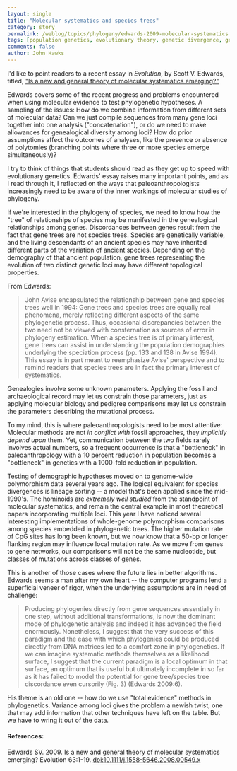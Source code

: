 ```yaml
---
layout: single 
title: "Molecular systematics and species trees" 
category: story
permalink: /weblog/topics/phylogeny/edwards-2009-molecular-systematics.html
tags: [population genetics, evolutionary theory, genetic divergence, genomics] 
comments: false 
author: John Hawks 
---
```


I'd like to point readers to a recent essay in <i>Evolution</i>, by Scott V. Edwards, titled, <a href="http://dx.doi.org/10.1111/j.1558-5646.2008.00549.x">"Is a new and general theory of molecular systematics emerging?"</a> 

Edwards covers some of the recent progress and problems encountered when using molecular evidence to test phylogenetic hypotheses. A sampling of the issues: How do we combine information from different sets of molecular data? Can we just compile sequences from many gene loci together into one analysis ("concatenation"), or do we need to make allowances for genealogical diversity among loci? How do prior assumptions affect the outcomes of analyses, like the presence or absence of polytomies (branching points where three or more species emerge simultaneously)? 

I try to think of things that students should read as they get up to speed with evolutionary genetics. Edwards' essay raises many important points, and as I read through it, I reflected on the ways that paleoanthropologists increasingly need to be aware of the inner workings of molecular studies of phylogeny. 

If we're interested in the phylogeny of species, we need to know how the "tree" of relationships of species may be manifested in the genealogical relationships among genes. Discordances between genes result from the fact that gene trees are not species trees. Species are genetically variable, and the living descendants of an ancient species may have inherited different parts of the variation of ancient species. Depending on the demography of that ancient population, gene trees representing the evolution of two distinct genetic loci may have different topological properties. 

From Edwards:

<blockquote>John Avise encapsulated the relationship between gene and species trees well in 1994: Gene trees and species trees are equally real phenomena, merely reflecting different aspects of the same phylogenetic process. Thus, occasional discrepancies between the two need not be viewed with consternation as sources of error in phylogeny estimation. When a species tree is of primary interest, gene trees can assist in understanding the population demographies underlying the speciation process (pp. 133 and 138 in Avise 1994). This essay is in part meant to reemphasize Avise' perspective and to remind readers that species trees are in fact the primary interest of systematics.</blockquote>

Genealogies involve some unknown parameters. Applying the fossil and archaeological record may let us constrain those parameters, just as applying molecular biology and pedigree comparisons may let us constrain the parameters describing the mutational process.

To my mind, this is where paleoanthropologists need to be most attentive: Molecular methods are not <i>in conflict with</i> fossil approaches, they <i>implicitly depend upon</i> them. Yet, communication between the two fields rarely involves actual numbers, so a frequent occurrence is that a "bottleneck" in paleoanthropology with a 10 percent reduction in population becomes a "bottleneck" in genetics with a 1000-fold reduction in population. 

Testing of demographic hypotheses moved on to genome-wide polymorphism data several years ago. The logical equivalent for species divergences is lineage sorting -- a model that's been applied since the mid-1990's. The hominoids are <i>extremely well studied</i> from the standpoint of molecular systematics, and remain the central example in most theoretical papers incorporating multiple loci. This year I have noticed several interesting implementations of whole-genome polymorphism comparisons among species embedded in phylogenetic trees. The higher mutation rate of CpG sites has long been known, but we now know that a 50-bp or longer flanking region may influence local mutation rate. As we move from genes to gene networks, our comparisons will not be the same nucleotide, but classes of mutations across classes of genes. 

This is another of those cases where the future lies in better algorithms. Edwards seems a man after my own heart -- the computer programs lend a superficial veneer of rigor, when the underlying assumptions are in need of challenge: 

<blockquote>Producing phylogenies directly from gene sequences essentially in one step, without additional transformations, is now the dominant mode of phylogenetic analysis and indeed it has advanced the field enormously. Nonetheless, I suggest that the very success of this paradigm and the ease with which phylogenies could be produced directly from DNA matrices led to a comfort zone in phylogenetics. If we can imagine systematic methods themselves as a likelihood surface, I suggest that the current paradigm is a local optimum in that surface, an optimum that is useful but ultimately incomplete in so far as it has failed to model the potential for gene tree/species tree discordance even cursorily (Fig. 3) (Edwards 2009:6).</blockquote>

His theme is an old one -- how do we use "total evidence" methods in phylogenetics. Variance among loci gives the problem a newish twist, one that may add information that other techniques have left on the table. But we have to wring it out of the data. 


<h4>References:</h4>

<p class="cite">Edwards SV. 2009. Is a new and general theory of molecular systematics emerging? Evolution 63:1-19. <a href="http://dx.doi.org/10.1111/j.1558-5646.2008.00549.x">doi:10.1111/j.1558-5646.2008.00549.x</a></p>







